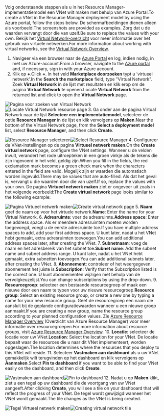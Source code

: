 <span data-ttu-id="82a1e-101">Volg onderstaande stappen als u in het Resource Manager-implementatiemodel een VNet wilt maken met behulp van Azure Portal.</span><span class="sxs-lookup"><span data-stu-id="82a1e-101">To create a VNet in the Resource Manager deployment model by using the Azure portal, follow the steps below.</span></span> <span data-ttu-id="82a1e-102">De schermafbeeldingen dienen alleen als voorbeeld.</span><span class="sxs-lookup"><span data-stu-id="82a1e-102">The screenshots are provided as examples.</span></span> <span data-ttu-id="82a1e-103">Zorg dat u de waarden vervangt door die van uzelf.</span><span class="sxs-lookup"><span data-stu-id="82a1e-103">Be sure to replace the values with your own.</span></span> <span data-ttu-id="82a1e-104">Bekijk het [Virtual Network-overzicht](../articles/virtual-network/virtual-networks-overview.md) voor meer informatie over het gebruik van virtuele netwerken.</span><span class="sxs-lookup"><span data-stu-id="82a1e-104">For more information about working with virtual networks, see the [Virtual Network Overview](../articles/virtual-network/virtual-networks-overview.md).</span></span>

1. <span data-ttu-id="82a1e-105">Navigeer via een browser naar de [Azure Portal](http://portal.azure.com) en log, indien nodig, in met uw Azure-account.</span><span class="sxs-lookup"><span data-stu-id="82a1e-105">From a browser, navigate to the [Azure portal](http://portal.azure.com) and, if necessary, sign in with your Azure account.</span></span>
2. <span data-ttu-id="82a1e-106">Klik op **+**.</span><span class="sxs-lookup"><span data-stu-id="82a1e-106">Click **+**.</span></span> <span data-ttu-id="82a1e-107">In het veld **Marketplace doorzoeken** typt u 'virtueel netwerk'.</span><span class="sxs-lookup"><span data-stu-id="82a1e-107">In the **Search the marketplace** field, type "Virtual Network".</span></span> <span data-ttu-id="82a1e-108">Zoek **Virtual Network** in de lijst met resultaten en klik erop om de pagina **Virtual Network** te openen.</span><span class="sxs-lookup"><span data-stu-id="82a1e-108">Locate **Virtual Network** from the returned list and click to open the **Virtual Network** page.</span></span>

  <span data-ttu-id="82a1e-109">![Pagina voor zoeken van Virtual Network](./media/vpn-gateway-basic-vnet-rm-portal-include/newvnetportal700.png "Pagina voor zoeken van Virtual Network")</span><span class="sxs-lookup"><span data-stu-id="82a1e-109">![Locate Virtual Network resource page](./media/vpn-gateway-basic-vnet-rm-portal-include/newvnetportal700.png "Locate virtual network resource page")</span></span>
3. <span data-ttu-id="82a1e-110">Ga onder aan de pagina Virtual Network naar de lijst **Selecteer een implementatiemodel**, selecteer de optie **Resource Manager** in de lijst en klik vervolgens op **Maken**.</span><span class="sxs-lookup"><span data-stu-id="82a1e-110">Near the bottom of the Virtual Network page, from the **Select a deployment model** list, select **Resource Manager**, and then click **Create**.</span></span>

  <span data-ttu-id="82a1e-111">![Resource Manager selecteren](./media/vpn-gateway-basic-vnet-rm-portal-include/resourcemanager250.png "Resource Manager selecteren")</span><span class="sxs-lookup"><span data-stu-id="82a1e-111">![Select Resource Manager](./media/vpn-gateway-basic-vnet-rm-portal-include/resourcemanager250.png "Select Resource Manager")</span></span>
4. <span data-ttu-id="82a1e-112">Configureer de VNet-instellingen op de pagina **Virtueel netwerk maken**.</span><span class="sxs-lookup"><span data-stu-id="82a1e-112">On the **Create virtual network** page, configure the VNet settings.</span></span> <span data-ttu-id="82a1e-113">Wanneer u de velden invult, verandert het rode uitroepteken in een groen vinkje als de tekens die zijn ingevoerd in het veld, geldig zijn.</span><span class="sxs-lookup"><span data-stu-id="82a1e-113">When you fill in the fields, the red exclamation mark becomes a green check mark when the characters entered in the field are valid.</span></span> <span data-ttu-id="82a1e-114">Mogelijk zijn er waarden die automatisch worden ingevuld.</span><span class="sxs-lookup"><span data-stu-id="82a1e-114">There may be values that are auto-filled.</span></span> <span data-ttu-id="82a1e-115">Als dat het geval is, vervangt u die waarden door die van uzelf.</span><span class="sxs-lookup"><span data-stu-id="82a1e-115">If so, replace the values with your own.</span></span> <span data-ttu-id="82a1e-116">De pagina **Virtueel netwerk maken** ziet er ongeveer uit zoals in het volgende voorbeeld:</span><span class="sxs-lookup"><span data-stu-id="82a1e-116">The **Create virtual network** page looks similar to the following example:</span></span>

  <span data-ttu-id="82a1e-117">![Pagina Virtueel netwerk maken](./media/vpn-gateway-basic-vnet-rm-portal-include/createvnet300.png "Pagina Virtueel netwerk maken")</span><span class="sxs-lookup"><span data-stu-id="82a1e-117">![Create virtual network page](./media/vpn-gateway-basic-vnet-rm-portal-include/createvnet300.png "Create virtual network page")</span></span>
5. <span data-ttu-id="82a1e-118">**Naam**: geef de naam op voor het virtuele netwerk.</span><span class="sxs-lookup"><span data-stu-id="82a1e-118">**Name**: Enter the name for your Virtual Network.</span></span>
6. <span data-ttu-id="82a1e-119">**Adresruimte**: voer de adresruimte.</span><span class="sxs-lookup"><span data-stu-id="82a1e-119">**Address space**: Enter the address space.</span></span> <span data-ttu-id="82a1e-120">Als er meerdere adresruimten moeten worden toegevoegd, voegt u de eerste adresruimte toe.</span><span class="sxs-lookup"><span data-stu-id="82a1e-120">If you have multiple address spaces to add, add your first address space.</span></span> <span data-ttu-id="82a1e-121">U kunt later, nadat u het VNet hebt gemaakt, extra adresruimten toevoegen.</span><span class="sxs-lookup"><span data-stu-id="82a1e-121">You can add additional address spaces later, after creating the VNet.</span></span>
7. <span data-ttu-id="82a1e-122">**Subnetnaam**: voeg de naam en het adresbereik van het subnet toe.</span><span class="sxs-lookup"><span data-stu-id="82a1e-122">**Subnet name**: Add the subnet name and subnet address range.</span></span> <span data-ttu-id="82a1e-123">U kunt later, nadat u het VNet hebt gemaakt, extra subnetten toevoegen.</span><span class="sxs-lookup"><span data-stu-id="82a1e-123">You can add additional subnets later, after creating the VNet.</span></span>
8. <span data-ttu-id="82a1e-124">**Abonnement**: controleer of het weergegeven abonnement het juiste is.</span><span class="sxs-lookup"><span data-stu-id="82a1e-124">**Subscription**: Verify that the Subscription listed is the correct one.</span></span> <span data-ttu-id="82a1e-125">U kunt abonnementen wijzigen met behulp van de vervolgkeuzelijst.</span><span class="sxs-lookup"><span data-stu-id="82a1e-125">You can change subscriptions by using the drop-down.</span></span>
9. <span data-ttu-id="82a1e-126">**Resourcegroep**: selecteer een bestaande resourcegroep of maak een nieuwe door een naam te typen voor uw nieuwe resourcegroep.</span><span class="sxs-lookup"><span data-stu-id="82a1e-126">**Resource group**: Select an existing resource group, or create a new one by typing a name for your new resource group.</span></span> <span data-ttu-id="82a1e-127">Geef de resourcegroep een naam die aansluit bij de geplande configuratiewaarden wanneer u een nieuwe groep aanmaakt.</span><span class="sxs-lookup"><span data-stu-id="82a1e-127">If you are creating a new group, name the resource group according to your planned configuration values.</span></span> <span data-ttu-id="82a1e-128">Zie [Azure Resource Manager Overview](../articles/azure-resource-manager/resource-group-overview.md#resource-groups) (Overzicht van Azure Resource Manager) voor meer informatie over resourcegroepen.</span><span class="sxs-lookup"><span data-stu-id="82a1e-128">For more information about resource groups, visit [Azure Resource Manager Overview](../articles/azure-resource-manager/resource-group-overview.md#resource-groups).</span></span>
10. <span data-ttu-id="82a1e-129">**Locatie**: selecteer de locatie voor uw VNet.</span><span class="sxs-lookup"><span data-stu-id="82a1e-129">**Location**: Select the location for your VNet.</span></span> <span data-ttu-id="82a1e-130">De locatie bepaalt waar de resources die u naar dit VNet implementeert, worden opgeslagen.</span><span class="sxs-lookup"><span data-stu-id="82a1e-130">The location determines where the resources that you deploy to this VNet will reside.</span></span>
11. <span data-ttu-id="82a1e-131">Selecteer **Vastmaken aan dashboard** als u uw VNet gemakkelijk wilt terugvinden op het dashboard en klik vervolgens op **Aanmaken**.</span><span class="sxs-lookup"><span data-stu-id="82a1e-131">Select **Pin to dashboard** if you want to be able to find your VNet easily on the dashboard, and then click **Create**.</span></span>

 <span data-ttu-id="82a1e-132">![Vastmaken aan dashboard](./media/vpn-gateway-basic-vnet-rm-portal-include/pintodashboard150.png "Vastmaken aan dashboard")</span><span class="sxs-lookup"><span data-stu-id="82a1e-132">![Pin to dashboard](./media/vpn-gateway-basic-vnet-rm-portal-include/pintodashboard150.png "pin to dashboard")</span></span>
12. <span data-ttu-id="82a1e-133">Nadat u op **Maken** klikt, ziet u een tegel op uw dashboard die de voortgang van uw VNet aangeeft.</span><span class="sxs-lookup"><span data-stu-id="82a1e-133">After clicking **Create**, you will see a tile on your dashboard that will reflect the progress of your VNet.</span></span> <span data-ttu-id="82a1e-134">De tegel wordt gewijzigd wanneer het VNet wordt gemaakt.</span><span class="sxs-lookup"><span data-stu-id="82a1e-134">The tile changes as the VNet is being created.</span></span>

  <span data-ttu-id="82a1e-135">![Tegel Virtueel netwerk maken](./media/vpn-gateway-basic-vnet-rm-portal-include/deploying150.png "Tegel Virtueel netwerk maken")</span><span class="sxs-lookup"><span data-stu-id="82a1e-135">![Creating virtual network tile](./media/vpn-gateway-basic-vnet-rm-portal-include/deploying150.png "Creating virtual network tile")</span></span>
